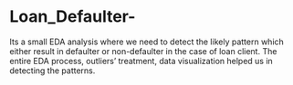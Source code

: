 # Loan_Defaulter-
Its a small EDA analysis where we need to detect the likely pattern which either result in defaulter or non-defaulter in the case of loan client. The entire EDA process, outliers’ treatment, data visualization helped us in detecting the patterns.
